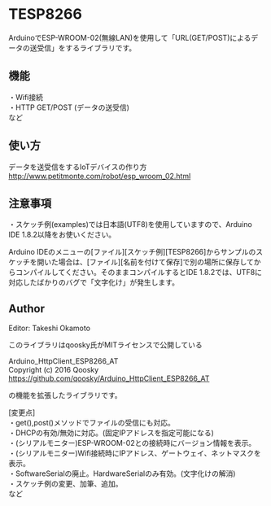 # TESP8266
ArduinoでESP-WROOM-02(無線LAN)を使用して「URL(GET/POST)によるデータの送受信」をするライブラリです。

## 機能
・Wifi接続  
・HTTP GET/POST (データの送受信)  
など  
  
## 使い方  

データを送受信をするIoTデバイスの作り方   
http://www.petitmonte.com/robot/esp_wroom_02.html  
    
## 注意事項  
・スケッチ例(examples)では日本語(UTF8)を使用していますので、Arduino IDE 1.8.2以降をお使いください。  

Arduino IDEのメニューの[ファイル][スケッチ例][TESP8266]からサンプルのスケッチを開いた場合は、[ファイル][名前を付けて保存]で別の場所に保存してからコンパイルしてください。そのままコンパイルするとIDE 1.8.2では、UTF8に対応したばかりのバグで「文字化け」が発生します。  

## Author
Editor: Takeshi Okamoto

このライブラリはqoosky氏がMITライセンスで公開している

Arduino_HttpClient_ESP8266_AT   
Copyright (c) 2016 Qoosky  
https://github.com/qoosky/Arduino_HttpClient_ESP8266_AT  
  
の機能を拡張したライブラリです。  

[変更点]  
・get(),post()メソッドでファイルの受信にも対応。  
・DHCPの有効/無効に対応。(固定IPアドレスを指定可能になる)  
・(シリアルモニター)ESP-WROOM-02との接続時にバージョン情報を表示。  
・(シリアルモニター)Wifi接続時にIPアドレス、ゲートウェイ、ネットマスクを表示。    
・SoftwareSerialの廃止。HardwareSerialのみ有効。(文字化けの解消)  
・スケッチ例の変更、加筆、追加。  
など  
